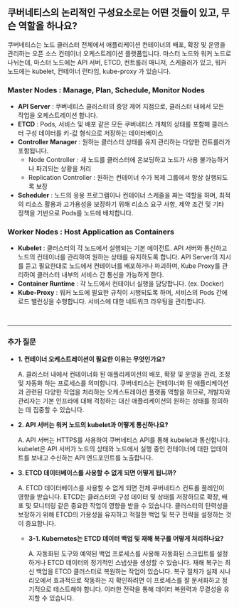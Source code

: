 ## **쿠버네티스의 논리적인 구성요소로는 어떤 것들이 있고, 무슨 역할을 하나요?**

쿠버네티스는 노드 클러스터 전체에서 애플리케이션 컨테이너의 배포, 확장 및 운영을 관리하는 오픈 소스 컨테이너 오케스트레이션 플랫폼입니다. 마스터 노드와 워커 노드로 나뉘는데, 마스터 노드에는 API 서버, ETCD, 컨트롤러 매니저, 스케줄러가 있고, 워커 노드에는 kubelet, 컨테이너 런타임, kube-proxy 가 있습니다. 

### **Master Nodes : Manage, Plan, Schedule, Monitor Nodes**

- **API Server** : 쿠버네티스 클러스터의 중앙 제어 지점으로, 클러스터 내에서 모든 작업을 오케스트레이션 합니다.
- **ETCD** : Pods, 서비스 및 배포 같은 모든 쿠버네티스 개체의 상태를 포함해 클러스터 구성 데이터를 키-값 형식으로 저장하는 데이터베이스
- **Controller Manager** : 원하는 클러스터 상태를 유지 관리하는 다양한 컨트롤러가 포함됩니다. 
    - Node Controller : 새 노드를 클러스터에 온보딩하고 노드가 사용 불가능하거나 파괴되는 상황을 처리
    - Replication Controller : 원하는 컨테이너 수가 복제 그룹에서 항상 실행되도록 보장
- **Scheduler** : 노드의 응용 프로그램이나 컨테이너 스케줄을 짜는 역할을 하며, 최적의 리소스 활용과 고가용성을 보장하기 위해 리소스 요구 사항, 제약 조건 및 기타 정책을 기반으로 Pods를 노드에 배치합니다. 

### **Worker Nodes : Host Application as Containers**

- **Kubelet** : 클러스터의 각 노드에서 실행되는 기본 에이전트. API 서버와 통신하고 노드의 컨테이너를 관리하여 원하는 상태를 유지하도록 합니다. API Server의 지시를 듣고 필요한대로 노드에서 컨테이너를 배포하거나 파괴하며, Kube Proxy를 관리하여 클러스터 내부의 서비스 간 통신을 가능하게 한다.
- **Container Runtime** : 각 노드에서 컨테이너 실행을 담당합니다. (ex. Docker)
- **Kube-Proxy** : 워커 노드에 필요한 규칙이 시행되도록 하며, 서비스의 Pods 간에 로드 밸런싱을 수행합니다. 서비스에 대한 네트워크 라우팅을 관리합니다. 

<br>

---
### **추가 질문**


- **1. 컨테이너 오케스트레이션이 필요한 이유는 무엇인가요?**  

    A. 클러스터 내에서 컨테이너화 된 애플리케이션의 배포, 확장 및 운영을 관리, 조정 및 자동화 하는 프로세스를 의미합니다. 쿠버네티스는 컨테이너화 된 애플리케이션과 관련된 다양한 작업을 처리하는 오케스트레이션 플랫폼 역할을 하므로, 개발자와 관리자는 기본 인프라에 대해 걱정하는 대신 애플리케이션의 원하는 상태를 정의하는 데 집중할 수 있습니다. 
    

- **2. API 서버는 워커 노드의 kubelet과 어떻게 통신하나요?**  

    A. API 서버는 HTTPS를 사용하여 쿠버네티스 API를 통해 kubelet과 통신합니다. kubelet은 API 서버가 노드의 상태와 노드에서 실행 중인 컨테이너에 대한 업데이트를 보내고 수신하는 API 엔드포인트를 노출합니다. 


- **3. ETCD 데이터베이스를 사용할 수 없게 되면 어떻게 됩니까?**  

    A. ETCD 데이터베이스를 사용할 수 없게 되면 전체 쿠버네티스 컨트롤 플레인이 영향을 받습니다. ETCD는 클러스터의 구성 데이터 및 상태를 저장하므로 확장, 배포 및 모니터링 같은 중요한 작업이 영향을 받을 수 있습니다. 클러스터의 탄력성을 보장하기 위해 ETCD의 가용성을 유지하고 적절한 백업 및 복구 전략을 설정하는 것이 중요합니다. 

    - **3-1. Kubernetes는 ETCD 데이터 백업 및 재해 복구를 어떻게 처리하나요?**  

        A. 자동화된 도구와 예약된 백업 프로세스를 사용해 자동화된 스크립트를 설정하거나 ETCD 데이터의 정기적인 스냅샷을 생성할 수 있습니다. 재해 복구는 최신 백업을 ETCD 클러스터로 복원하는 작업이 있습니다. 복구 절차가 실제 시나리오에서 효과적으로 작동하는 지 확인하려면 이 프로세스를 잘 문서화하고 정기적으로 테스트해야 합니다. 이러한 전략을 통해 데이터 복원력과 무결성을 유지할 수 있습니다. 